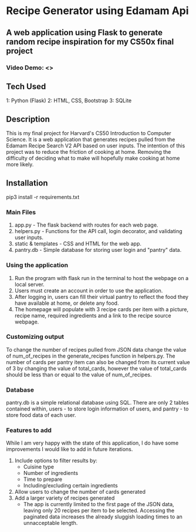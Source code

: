 # Recipe Generator using Edamam Api

## A web application using Flask to generate random recipe inspiration for my CS50x final project

### Video Demo: <>

## Tech Used

1: Python (Flask)
2: HTML, CSS, Bootstrap
3: SQLite

## Description

This is my final project for Harvard's CS50 Introduction to Computer Science. It is a web application that generates recipes pulled from the Edamam Recipe Search V2 API based on user inputs. The intention of this project was to reduce the friction of cooking at home. Removing the difficulty of deciding what to make will hopefully make cooking at home more likely.

## Installation

pip3 install -r requirements.txt

### Main Files

1.  app.py - The flask backend with routes for each web page.
2.  helpers.py - Functions for the API call, login decorator, and validating user inputs.
3.  static & templates - CSS and HTML for the web app.
4.  pantry.db - Simple database for storing user login and "pantry" data.

### Using the application

1. Run the program with flask run in the terminal to host the webpage on a local server.
2. Users must create an account in order to use the application.
3. After logging in, users can fill their virtual pantry to reflect the food they have available at home, or delete any food.
4. The homepage will populate with 3 recipe cards per item with a picture, recipe name, required ingredients and a link to the recipe source webpage.

### Customizing output

To change the number of recipes pulled from JSON data change the value of num_of_recipes in the generate_recipes function in helpers.py. The number of cards per pantry item can also be changed from its current value of 3 by changing the value of total_cards, however the value of total_cards should be less than or equal to the value of num_of_recipes.

### Database

pantry.db is a simple relational database using SQL. There are only 2 tables contained within, users - to store login information of users, and pantry - to store food data of each user.

### Features to add

While I am very happy with the state of this application, I do have some improvements I would like to add in future iterations.

1. Include options to filter results by:
   - Cuisine type
   - Number of ingredients
   - Time to prepare
   - Including/excluding certain ingredients
2. Allow users to change the number of cards generated
3. Add a larger variety of recipes generated
   - The app is currently limited to the first page of the JSON data, leaving only 20 recipes per item to be selected. Accessing the paginated data increases the already sluggish loading times to an unnacceptable length.
